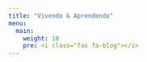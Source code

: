 ```yaml
---
title: "Vivendo & Aprendendo"
menu:
  main:
    weight: 10
    pre: <i class="fas fa-blog"></i>
---
```

